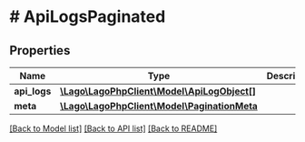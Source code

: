 # # ApiLogsPaginated

## Properties

Name | Type | Description | Notes
------------ | ------------- | ------------- | -------------
**api_logs** | [**\Lago\LagoPhpClient\Model\ApiLogObject[]**](ApiLogObject.md) |  |
**meta** | [**\Lago\LagoPhpClient\Model\PaginationMeta**](PaginationMeta.md) |  |

[[Back to Model list]](../../README.md#models) [[Back to API list]](../../README.md#endpoints) [[Back to README]](../../README.md)
